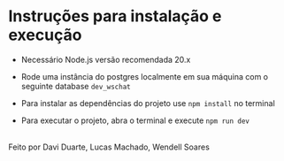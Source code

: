 # Instruções para instalação e execução

- Necessário Node.js versão recomendada 20.x
- Rode uma instância do postgres localmente em sua máquina com o seguinte database `dev_wschat` 

- Para instalar as dependências do projeto use `npm install` no terminal
- Para executar o projeto, abra o terminal e execute `npm run dev`

<br>
Feito por Davi Duarte,
Lucas Machado,
Wendell Soares